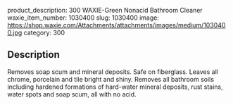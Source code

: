 product_description: 300 WAXIE-Green Nonacid Bathroom Cleaner
waxie_item_number: 1030400
slug: 1030400
image: https://shop.waxie.com/Attachments/attachments/images/medium/1030400.jpg
category: 300

## Description
Removes soap scum and mineral deposits. Safe on fiberglass. Leaves all chrome, porcelain and tile bright and shiny. Removes all bathroom soils including hardened formations of hard-water mineral deposits, rust stains, water spots and soap scum, all with no acid.

